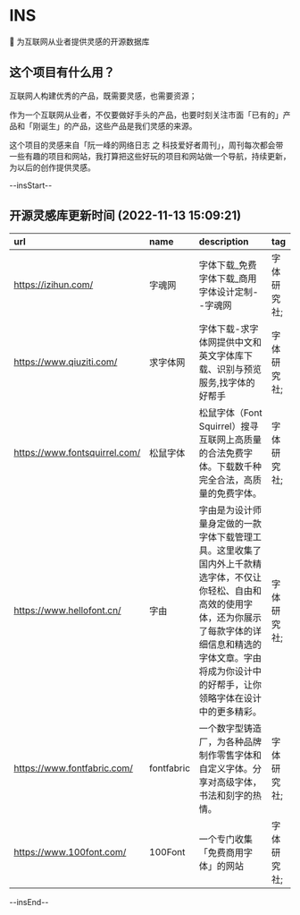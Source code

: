 # INS
🍭 为互联网从业者提供灵感的开源数据库

## 这个项目有什么用？

互联网人构建优秀的产品，既需要灵感，也需要资源；

作为一个互联网从业者，不仅要做好手头的产品，也要时刻关注市面「已有的」产品和「刚诞生」的产品，这些产品是我们灵感的来源。

这个项目的灵感来自「阮一峰的网络日志 之 科技爱好者周刊」，周刊每次都会带一些有趣的项目和网站，我打算把这些好玩的项目和网站做一个导航，持续更新，为以后的创作提供灵感。



--insStart--

## 开源灵感库更新时间 (2022-11-13 15:09:21)

| url                           | name       | description                                                                                                     | tag    |
|:------------------------------|:-----------|:----------------------------------------------------------------------------------------------------------------|:-------|
| https://izihun.com/           | 字魂网        | 字体下载_免费字体下载_商用字体设计定制--字魂网                                                                                       | 字体研究社; |
| https://www.qiuziti.com/      | 求字体网       | 字体下载-求字体网提供中文和英文字体库下载、识别与预览服务,找字体的好帮手                                                                           | 字体研究社; |
| https://www.fontsquirrel.com/ | 松鼠字体       | 松鼠字体（Font Squirrel）搜寻互联网上高质量的合法免费字体。下载数千种完全合法，高质量的免费字体。                                                         | 字体研究社; |
| https://www.hellofont.cn/     | 字由         | 字由是为设计师量身定做的一款字体下载管理工具。这里收集了国内外上千款精选字体，不仅让你轻松、自由和高效的使用字体，还为你展示了每款字体的详细信息和精选的字体文章。字由将成为你设计中的好帮手，让你领略字体在设计中的更多精彩。 | 字体研究社; |
| https://www.fontfabric.com/   | fontfabric | 一个数字型铸造厂，为各种品牌制作零售字体和自定义字体。分享对高级字体，书法和刻字的热情。                                                                    | 字体研究社; |
| https://www.100font.com/      | 100Font    | 一个专门收集「免费商用字体」的网站                                                                                               | 字体研究社; |

--insEnd--